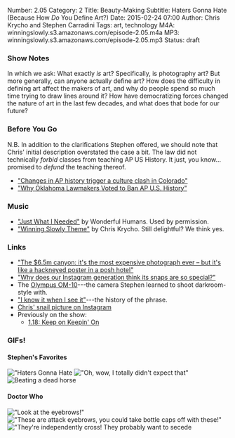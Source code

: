 Number: 2.05
Category: 2
Title: Beauty-Making
Subtitle: Haters Gonna Hate (Because How <em>Do</em> You Define Art?)
Date: 2015-02-24 07:00
Author: Chris Krycho and Stephen Carradini
Tags: art, technology
M4A: winningslowly.s3.amazonaws.com/episode-2.05.m4a
MP3: winningslowly.s3.amazonaws.com/episode-2.05.mp3
Status: draft

### Show Notes

In which we ask: What exactly *is* art? Specifically, is photography art? But more generally, can anyone actually define art? How does the difficulty in defining art affect the makers of art, and why do people spend so much time trying to draw lines around it? How have democratizing forces changed the nature of art in the last few decades, and what does that bode for our future?

### Before You Go

N.B. In addition to the clarifications Stephen offered, we should note that Chris' initial description overstated the case a bit. The law did not technically *forbid* classes from teaching AP US History. It just, you know... promised to *defund* the teaching thereof.

- ["Changes in AP history trigger a culture clash in Colorado"](http://www.washingtonpost.com/politics/2014/10/05/fa6136a2-4b12-11e4-b72e-d60a9229cc10_story.html)
- ["Why Oklahoma Lawmakers Voted to Ban AP U.S. History"](http://nymag.com/daily/intelligencer/2015/02/why-oklahoma-lawmakers-want-to-ban-ap-us-history.html)

### Music

- ["Just What I Needed"](https://soundcloud.com/wonderfulhumans/justwhatineeded) by Wonderful Humans. Used by permission.
- ["Winning Slowly Theme"](https://soundcloud.com/chriskrycho/winning-slowly) by Chris Krycho. Still delightful? We think yes.

### Links

- ["The $6.5m canyon: it's the most expensive photograph ever – but it's like a hackneyed poster in a posh hotel"](http://www.theguardian.com/artanddesign/jonathanjonesblog/2014/dec/10/most-expensive-photograph-ever-hackneyed-tasteless)
- ["Why does our Instagram generation think its snaps are so special?"](http://www.theguardian.com/artanddesign/jonathanjonesblog/2015/feb/03/instagram-generation-amateur-photographers-art-plagiarism)
- The [Olympus OM-10](https://en.wikipedia.org/wiki/Olympus_OM-10)---the camera Stephen learned to shoot darkroom-style with.
- ["I know it when I see it"](http://en.wikipedia.org/wiki/I_know_it_when_I_see_it)---the history of the phrase.
- [Chris' snail picture on Instagram](https://instagram.com/p/m0OXxHGo6U/?modal=true)
- Previously on the show:
	- [1.18: Keep on Keepin' On](http://www.winningslowly.org/2014/11/keep-on-keepin-on/)

### GIFs!
#### Stephen's Favorites
!["Haters Gonna Hate](http://cdn.smosh.com/sites/default/files/bloguploads/haters-owl.gif)
!["Oh, wow, I totally didn't expect that"](http://i.imgur.com//nHVi4MH.gif)
![Beating a dead horse](http://awesomegifs.com/wp-content/uploads/dead-horse.gif)

#### Doctor Who
!["Look at the eyebrows!"](https://38.media.tumblr.com/aad16b48f70aa59442874c91af4f36a5/tumblr_nb26ob3R1J1teco02o1_500.gif)
!["These are attack eyebrows, you could take bottle caps off with these!"](http://33.media.tumblr.com/e846f1b7c534625960c7988b82d64508/tumblr_naxrk8rnEG1r3mjw1o2_500.gif)
!["They're independently cross! They probably want to secede](https://33.media.tumblr.com/d7503b74309dc46ccbdb7165ffbe66eb/tumblr_ncat36GqxZ1rkgihao3_500.gif)